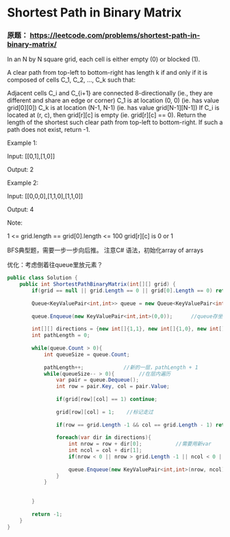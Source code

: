 # Shortest Path in Binary Matrix


### 原题： https://leetcode.com/problems/shortest-path-in-binary-matrix/

In an N by N square grid, each cell is either empty (0) or blocked (1).

A clear path from top-left to bottom-right has length k if and only if it is composed of cells C_1, C_2, ..., C_k such that:

Adjacent cells C_i and C_{i+1} are connected 8-directionally (ie., they are different and share an edge or corner)
C_1 is at location (0, 0) (ie. has value grid[0][0])
C_k is at location (N-1, N-1) (ie. has value grid[N-1][N-1])
If C_i is located at (r, c), then grid[r][c] is empty (ie. grid[r][c] == 0).
Return the length of the shortest such clear path from top-left to bottom-right.  If such a path does not exist, return -1.

 

Example 1:

Input: [[0,1],[1,0]]


Output: 2

Example 2:

Input: [[0,0,0],[1,1,0],[1,1,0]]


Output: 4

 

Note:

1 <= grid.length == grid[0].length <= 100
grid[r][c] is 0 or 1



BFS典型题，需要一步一步向后推。
注意C# 语法，初始化array of arrays

优化：考虑倒着往queue里放元素？

```c#
public class Solution {
    public int ShortestPathBinaryMatrix(int[][] grid) {
        if(grid == null || grid.Length == 0 || grid[0].Length == 0) return -1;
        
        Queue<KeyValuePair<int,int>> queue = new Queue<KeyValuePair<int,int>>();
        
        queue.Enqueue(new KeyValuePair<int,int>(0,0));      //queue存坐标
        
        int[][] directions = {new int[]{1,1}, new int[]{1,0}, new int[]{-1,-1}, new int[]{-1,0}, new int[]{0,1}, new int[]{0,-1}, new int[]{1,-1}, new int[]{-1,1}};
        int pathLength = 0;
        
        while(queue.Count > 0){
            int queueSize = queue.Count;
            
            pathLength++;             //新的一层，pathLength + 1
            while(queueSize-- > 0){        //在层内遍历
                var pair = queue.Dequeue();
                int row = pair.Key, col = pair.Value;
                
                if(grid[row][col] == 1) continue;
                
                grid[row][col] = 1;    //标记走过
              
                if(row == grid.Length -1 && col == grid.Length - 1) return pathLength;      //终止条件
            
                foreach(var dir in directions){
                    int nrow = row + dir[0];           //需要用新var
                    int ncol = col + dir[1];
                    if(nrow < 0 || nrow > grid.Length -1 || ncol < 0 || ncol > grid.Length - 1) continue;
                
                    queue.Enqueue(new KeyValuePair<int,int>(nrow, ncol));
                }
            }
            
            
        }
        
        return -1;
    }
}

```



